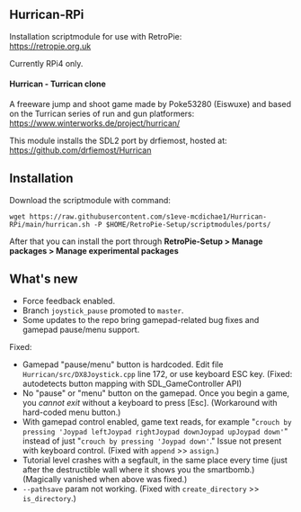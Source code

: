 ## Hurrican-RPi
Installation scriptmodule for use with RetroPie:\
https://retropie.org.uk

Currently RPi4 only.

#### Hurrican - Turrican clone

A freeware jump and shoot game made by Poke53280 (Eiswuxe) and based on the Turrican series of run and gun platformers:\
https://www.winterworks.de/project/hurrican/

This module installs the SDL2 port by drfiemost, hosted at:\
https://github.com/drfiemost/Hurrican

## Installation

Download the scriptmodule with command:

    wget https://raw.githubusercontent.com/s1eve-mcdichae1/Hurrican-RPi/main/hurrican.sh -P $HOME/RetroPie-Setup/scriptmodules/ports/
After that you can install the port through **RetroPie-Setup > Manage packages > Manage experimental packages**

## What's new
- Force feedback enabled.
- Branch `joystick_pause` promoted to `master`.
- Some updates to the repo bring gamepad-related bug fixes and gamepad pause/menu support.

Fixed:
- Gamepad "pause/menu" button is hardcoded. Edit file `Hurrican/src/DX8Joystick.cpp` line 172, or use keyboard ESC key. (Fixed: autodetects button mapping with SDL_GameController API)
- No "pause" or "menu" button on the gamepad. Once you begin a game, you *cannot exit* without a keyboard to press [Esc]. (Workaround with hard-coded menu button.)
- With gamepad control enabled, game text reads, for example "`crouch by pressing 'Joypad leftJoypad rightJoypad downJoypad upJoypad down'`" instead of just "`crouch by pressing 'Joypad down'`." Issue not present with keyboard control. (Fixed with `append` >> `assign`.)
- Tutorial level crashes with a segfault, in the same place every time (just after the destructible wall where it shows you the smartbomb.) (Magically vanished when above was fixed.)
- `--pathsave` param not working. (Fixed with `create_directory` >> `is_directory`.)
